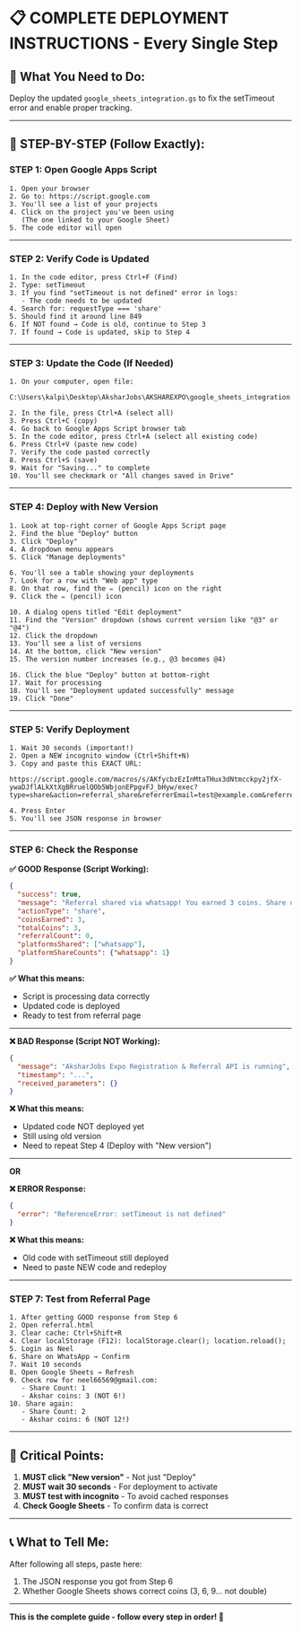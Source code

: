 # 📋 COMPLETE DEPLOYMENT INSTRUCTIONS - Every Single Step

## 🎯 What You Need to Do:

Deploy the updated `google_sheets_integration.gs` to fix the setTimeout error and enable proper tracking.

---

## 📝 STEP-BY-STEP (Follow Exactly):

### **STEP 1: Open Google Apps Script**
```
1. Open your browser
2. Go to: https://script.google.com
3. You'll see a list of your projects
4. Click on the project you've been using
   (The one linked to your Google Sheet)
5. The code editor will open
```

---

### **STEP 2: Verify Code is Updated**
```
1. In the code editor, press Ctrl+F (Find)
2. Type: setTimeout
3. If you find "setTimeout is not defined" error in logs:
   - The code needs to be updated
4. Search for: requestType === 'share'
5. Should find it around line 849
6. If NOT found → Code is old, continue to Step 3
7. If found → Code is updated, skip to Step 4
```

---

### **STEP 3: Update the Code (If Needed)**
```
1. On your computer, open file:
   C:\Users\kalpi\Desktop\AksharJobs\AKSHAREXPO\google_sheets_integration.gs

2. In the file, press Ctrl+A (select all)
3. Press Ctrl+C (copy)
4. Go back to Google Apps Script browser tab
5. In the code editor, press Ctrl+A (select all existing code)
6. Press Ctrl+V (paste new code)
7. Verify the code pasted correctly
8. Press Ctrl+S (save)
9. Wait for "Saving..." to complete
10. You'll see checkmark or "All changes saved in Drive"
```

---

### **STEP 4: Deploy with New Version**
```
1. Look at top-right corner of Google Apps Script page
2. Find the blue "Deploy" button
3. Click "Deploy"
4. A dropdown menu appears
5. Click "Manage deployments"

6. You'll see a table showing your deployments
7. Look for a row with "Web app" type
8. On that row, find the ✏️ (pencil) icon on the right
9. Click the ✏️ (pencil) icon

10. A dialog opens titled "Edit deployment"
11. Find the "Version" dropdown (shows current version like "@3" or "@4")
12. Click the dropdown
13. You'll see a list of versions
14. At the bottom, click "New version"
15. The version number increases (e.g., @3 becomes @4)

16. Click the blue "Deploy" button at bottom-right
17. Wait for processing
18. You'll see "Deployment updated successfully" message
19. Click "Done"
```

---

### **STEP 5: Verify Deployment**
```
1. Wait 30 seconds (important!)
2. Open a NEW incognito window (Ctrl+Shift+N)
3. Copy and paste this EXACT URL:

https://script.google.com/macros/s/AKfycbzEzInMtaTHux3dNtmcckpy2jfX-ywaDJflALkXtXgBRruelQOb5WbjonEPpgvFJ_bHyw/exec?type=share&action=referral_share&referrerEmail=test@example.com&referrerName=Test&referrerPhone=1234567890&referrerRole=job_seeker&platform=whatsapp&coinsEarned=3&totalCoins=3&totalShares=1&referralCount=0&shareId=verify123

4. Press Enter
5. You'll see JSON response in browser
```

---

### **STEP 6: Check the Response**

**✅ GOOD Response (Script Working):**
```json
{
  "success": true,
  "message": "Referral shared via whatsapp! You earned 3 coins. Share unlimited times to earn more!",
  "actionType": "share",
  "coinsEarned": 3,
  "totalCoins": 3,
  "referralCount": 0,
  "platformsShared": ["whatsapp"],
  "platformShareCounts": {"whatsapp": 1}
}
```

**✅ What this means:**
- Script is processing data correctly
- Updated code is deployed
- Ready to test from referral page

---

**❌ BAD Response (Script NOT Working):**
```json
{
  "message": "AksharJobs Expo Registration & Referral API is running",
  "timestamp": "...",
  "received_parameters": {}
}
```

**❌ What this means:**
- Updated code NOT deployed yet
- Still using old version
- Need to repeat Step 4 (Deploy with "New version")

---

**OR**

**❌ ERROR Response:**
```json
{
  "error": "ReferenceError: setTimeout is not defined"
}
```

**❌ What this means:**
- Old code with setTimeout still deployed
- Need to paste NEW code and redeploy

---

### **STEP 7: Test from Referral Page**
```
1. After getting GOOD response from Step 6
2. Open referral.html
3. Clear cache: Ctrl+Shift+R
4. Clear localStorage (F12): localStorage.clear(); location.reload();
5. Login as Neel
6. Share on WhatsApp → Confirm
7. Wait 10 seconds
8. Open Google Sheets → Refresh
9. Check row for neel66569@gmail.com:
   - Share Count: 1
   - Akshar coins: 3 (NOT 6!)
10. Share again:
   - Share Count: 2
   - Akshar coins: 6 (NOT 12!)
```

---

## 🎯 Critical Points:

1. **MUST click "New version"** - Not just "Deploy"
2. **MUST wait 30 seconds** - For deployment to activate
3. **MUST test with incognito** - To avoid cached responses
4. **Check Google Sheets** - To confirm data is correct

---

## 📞 What to Tell Me:

After following all steps, paste here:
1. The JSON response you got from Step 6
2. Whether Google Sheets shows correct coins (3, 6, 9... not double)

---

**This is the complete guide - follow every step in order! 🚀**

